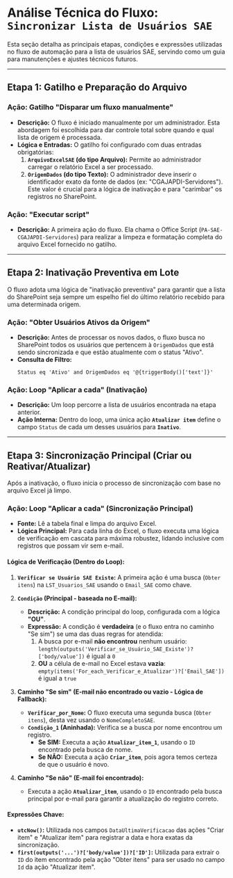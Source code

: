 # Análise Técnica do Fluxo: `Sincronizar Lista de Usuários SAE`

Esta seção detalha as principais etapas, condições e expressões utilizadas no fluxo de automação para a lista de usuários SAE, servindo como um guia para manutenções e ajustes técnicos futuros.

---
## Etapa 1: Gatilho e Preparação do Arquivo

### Ação: Gatilho "Disparar um fluxo manualmente"
- **Descrição:** O fluxo é iniciado manualmente por um administrador. Esta abordagem foi escolhida para dar controle total sobre quando e qual lista de origem é processada.
- **Lógica e Entradas:** O gatilho foi configurado com duas entradas obrigatórias:
    1.  **`ArquivoExcelSAE` (do tipo Arquivo):** Permite ao administrador carregar o relatório Excel a ser processado.
    2.  **`OrigemDados` (do tipo Texto):** O administrador deve inserir o identificador exato da fonte de dados (ex: "CGAJAPDI-Servidores"). Este valor é crucial para a lógica de inativação e para "carimbar" os registros no SharePoint.

### Ação: "Executar script"
- **Descrição:** A primeira ação do fluxo. Ela chama o Office Script (`PA-SAE-CGAJAPDI-Servidores`) para realizar a limpeza e formatação completa do arquivo Excel fornecido no gatilho.

---
## Etapa 2: Inativação Preventiva em Lote

O fluxo adota uma lógica de "inativação preventiva" para garantir que a lista do SharePoint seja sempre um espelho fiel do último relatório recebido para uma determinada origem.

### Ação: "Obter Usuários Ativos da Origem"
- **Descrição:** Antes de processar os novos dados, o fluxo busca no SharePoint todos os usuários que pertencem à `OrigemDados` que está sendo sincronizada e que estão atualmente com o status "Ativo".
- **Consulta de Filtro:**
    ```
    Status eq 'Ativo' and OrigemDados eq '@{triggerBody()['text']}'
    ```

### Ação: Loop "Aplicar a cada" (Inativação)
- **Descrição:** Um loop percorre a lista de usuários encontrada na etapa anterior.
- **Ação Interna:** Dentro do loop, uma única ação **`Atualizar item`** define o campo `Status` de cada um desses usuários para **`Inativo`**.

---
## Etapa 3: Sincronização Principal (Criar ou Reativar/Atualizar)

Após a inativação, o fluxo inicia o processo de sincronização com base no arquivo Excel já limpo.

### Ação: Loop "Aplicar a cada" (Sincronização Principal)
- **Fonte:** Lê a tabela final e limpa do arquivo Excel.
- **Lógica Principal:** Para cada linha do Excel, o fluxo executa uma lógica de verificação em cascata para máxima robustez, lidando inclusive com registros que possam vir sem e-mail.

#### Lógica de Verificação (Dentro do Loop):

1.  **`Verificar se Usuário SAE Existe`:** A primeira ação é uma busca (`Obter itens`) na `LST_Usuarios_SAE` usando o `Email_SAE` como chave.

2.  **`Condição` (Principal - baseada no E-mail):**
    - **Descrição:** A condição principal do loop, configurada com a lógica **"OU"**.
    - **Expressão:** A condição é **verdadeira** (e o fluxo entra no caminho "Se sim") se uma das duas regras for atendida:
        1.  A busca por e-mail **não encontrou** nenhum usuário: `length(outputs('Verificar_se_Usuário_SAE_Existe')?['body/value'])` é igual a `0`
        2.  **OU** a célula de e-mail no Excel estava **vazia**: `empty(items('For_each_Verificar_e_Atualizar')?['Email_SAE'])` é igual a `true`

3.  **Caminho "Se sim" (E-mail não encontrado ou vazio - Lógica de Fallback):**
    - **`Verificar_por_Nome`:** O fluxo executa uma segunda busca (`Obter itens`), desta vez usando o `NomeCompletoSAE`.
    - **`Condição_1` (Aninhada):** Verifica se a busca por nome encontrou um registro.
        - **Se SIM:** Executa a ação **`Atualizar_item_1`**, usando o `ID` encontrado pela busca de nome.
        - **Se NÃO:** Executa a ação **`Criar_item`**, pois agora temos certeza de que o usuário é novo.

4.  **Caminho "Se não" (E-mail foi encontrado):**
    - Executa a ação **`Atualizar_item`**, usando o `ID` encontrado pela busca principal por e-mail para garantir a atualização do registro correto.

#### Expressões Chave:
- **`utcNow()`:** Utilizada nos campos `DataUltimaVerificacao` das ações "Criar item" e "Atualizar item" para registrar a data e hora exatas da sincronização.
- **`first(outputs('...')?['body/value'])?['ID']`:** Utilizada para extrair o `ID` do item encontrado pela ação "Obter itens" para ser usado no campo `Id` da ação "Atualizar item".
